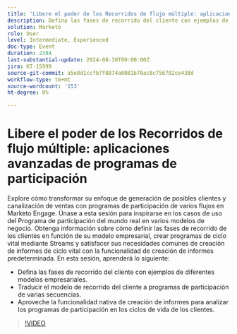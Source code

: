 ```yaml
---
title: 'Libere el poder de los Recorridos de flujo múltiple: aplicaciones avanzadas de programas de participación'
description: Defina las fases de recorrido del cliente con ejemplos de diferentes modelos empresariales.  Traducir el modelo de recorrido del cliente a programas de participación de varias secuencias.  Aproveche la funcionalidad nativa de creación de informes para analizar los programas de participación en los ciclos de vida de los clientes.
solution: Marketo
role: User
level: Intermediate, Experienced
doc-type: Event
duration: 2384
last-substantial-update: 2024-08-30T00:00:00Z
jira: KT-15999
source-git-commit: a5e8d1ccfb7f8874a0081b70ac8c756702ce438d
workflow-type: tm+mt
source-wordcount: '153'
ht-degree: 0%

---
```



# Libere el poder de los Recorridos de flujo múltiple: aplicaciones avanzadas de programas de participación

Explore cómo transformar su enfoque de generación de posibles clientes y canalización de ventas con programas de participación de varios flujos en Marketo Engage. Únase a esta sesión para inspirarse en los casos de uso del Programa de participación del mundo real en varios modelos de negocio. Obtenga información sobre cómo definir las fases de recorrido de los clientes en función de su modelo empresarial, crear programas de ciclo vital mediante Streams y satisfacer sus necesidades comunes de creación de informes de ciclo vital con la funcionalidad de creación de informes predeterminada. En esta sesión, aprenderá lo siguiente:

* Defina las fases de recorrido del cliente con ejemplos de diferentes modelos empresariales.
* Traducir el modelo de recorrido del cliente a programas de participación de varias secuencias.
* Aproveche la funcionalidad nativa de creación de informes para analizar los programas de participación en los ciclos de vida de los clientes.

>[!VIDEO](https://video.tv.adobe.com/v/3432942/?learn=on)
